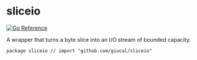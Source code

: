 # sliceio

[![Go Reference](https://pkg.go.dev/badge/github.com/giucal/sliceio.svg)](https://pkg.go.dev/github.com/giucal/sliceio)

A wrapper that turns a byte slice into an I/O stream of bounded capacity.

    package sliceio // import "github.com/giucal/sliceio"
